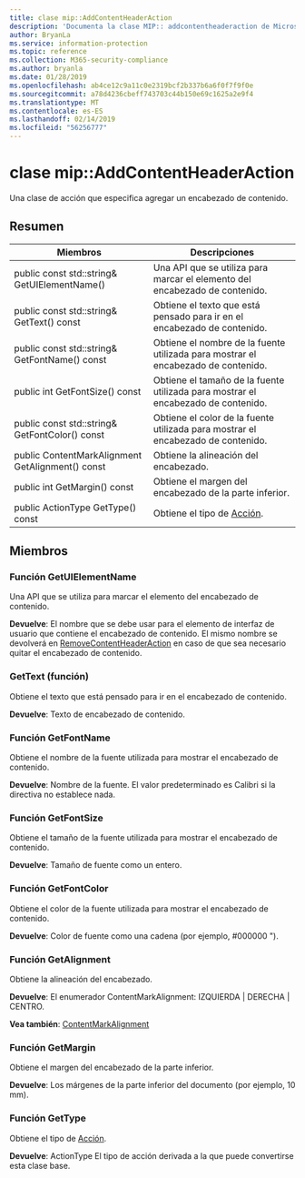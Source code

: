 ```yaml
---
title: clase mip::AddContentHeaderAction
description: 'Documenta la clase MIP:: addcontentheaderaction de Microsoft Information Protection (MIP) SDK.'
author: BryanLa
ms.service: information-protection
ms.topic: reference
ms.collection: M365-security-compliance
ms.author: bryanla
ms.date: 01/28/2019
ms.openlocfilehash: ab4ce12c9a11c0e2319bcf2b337b6a6f0f7f9f0e
ms.sourcegitcommit: a78d4236cbeff743703c44b150e69c1625a2e9f4
ms.translationtype: MT
ms.contentlocale: es-ES
ms.lasthandoff: 02/14/2019
ms.locfileid: "56256777"
---
```

# <a name="class-mipaddcontentheaderaction"></a>clase mip::AddContentHeaderAction 
Una clase de acción que especifica agregar un encabezado de contenido.
  
## <a name="summary"></a>Resumen
 Miembros                        | Descripciones                                
--------------------------------|---------------------------------------------
public const std::string& GetUIElementName()  |  Una API que se utiliza para marcar el elemento del encabezado de contenido.
public const std::string& GetText() const  |  Obtiene el texto que está pensado para ir en el encabezado de contenido.
public const std::string& GetFontName() const  |  Obtiene el nombre de la fuente utilizada para mostrar el encabezado de contenido.
public int GetFontSize() const  |  Obtiene el tamaño de la fuente utilizada para mostrar el encabezado de contenido.
public const std::string& GetFontColor() const  |  Obtiene el color de la fuente utilizada para mostrar el encabezado de contenido.
public ContentMarkAlignment GetAlignment() const  |  Obtiene la alineación del encabezado.
public int GetMargin() const  |  Obtiene el margen del encabezado de la parte inferior.
public ActionType GetType() const  |  Obtiene el tipo de [Acción](class_mip_action.md).
  
## <a name="members"></a>Miembros
  
### <a name="getuielementname-function"></a>Función GetUIElementName
Una API que se utiliza para marcar el elemento del encabezado de contenido.

  
**Devuelve**: El nombre que se debe usar para el elemento de interfaz de usuario que contiene el encabezado de contenido. El mismo nombre se devolverá en [RemoveContentHeaderAction](class_mip_removecontentheaderaction.md) en caso de que sea necesario quitar el encabezado de contenido.
  
### <a name="gettext-function"></a>GetText (función)
Obtiene el texto que está pensado para ir en el encabezado de contenido.

  
**Devuelve**: Texto de encabezado de contenido.
  
### <a name="getfontname-function"></a>Función GetFontName
Obtiene el nombre de la fuente utilizada para mostrar el encabezado de contenido.

  
**Devuelve**: Nombre de la fuente. El valor predeterminado es Calibri si la directiva no establece nada.
  
### <a name="getfontsize-function"></a>Función GetFontSize
Obtiene el tamaño de la fuente utilizada para mostrar el encabezado de contenido.

  
**Devuelve**: Tamaño de fuente como un entero.
  
### <a name="getfontcolor-function"></a>Función GetFontColor
Obtiene el color de la fuente utilizada para mostrar el encabezado de contenido.

  
**Devuelve**: Color de fuente como una cadena (por ejemplo, #000000 ").
  
### <a name="getalignment-function"></a>Función GetAlignment
Obtiene la alineación del encabezado.

  
**Devuelve**: El enumerador ContentMarkAlignment: IZQUIERDA | DERECHA | CENTRO. 
  
**Vea también**: [ContentMarkAlignment](mip-enums-and-structs.md#contentmarkalignment-enum)
  
### <a name="getmargin-function"></a>Función GetMargin
Obtiene el margen del encabezado de la parte inferior.

  
**Devuelve**: Los márgenes de la parte inferior del documento (por ejemplo, 10 mm).
  
### <a name="gettype-function"></a>Función GetType
Obtiene el tipo de [Acción](class_mip_action.md).

  
**Devuelve**: ActionType El tipo de acción derivada a la que puede convertirse esta clase base.
